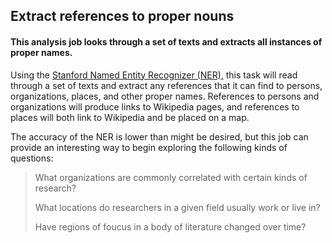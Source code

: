 ## Extract references to proper nouns

#### This analysis job looks through a set of texts and extracts all instances of proper names.

Using the [Stanford Named Entity Recognizer (NER),](http://nlp.stanford.edu/software/CRF-NER.shtml) this task will read through a set of texts and extract any references that it can find to persons, organizations, places, and other proper names.  References to persons and organizations will produce links to Wikipedia pages, and references to places will both link to Wikipedia and be placed on a map.

The accuracy of the NER is lower than might be desired, but this job can provide an interesting way to begin exploring the following kinds of questions:

> What organizations are commonly correlated with certain kinds of research?
>
> What locations do researchers in a given field usually work or live in?
>
> Have regions of foucus in a body of literature changed over time?
